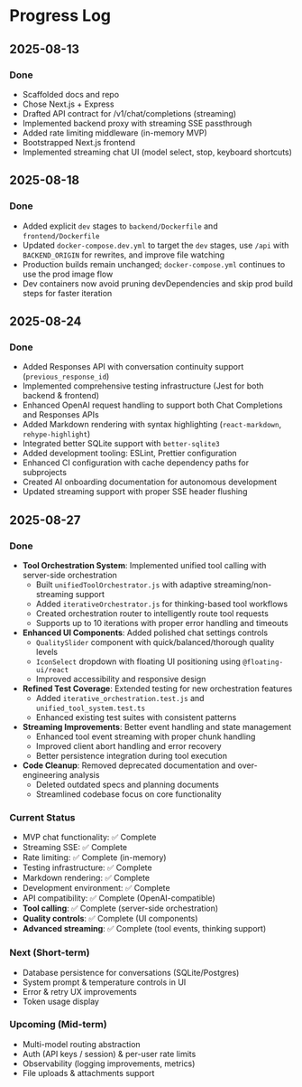 # Progress Log

## 2025-08-13
### Done
- Scaffolded docs and repo
- Chose Next.js + Express
- Drafted API contract for /v1/chat/completions (streaming)
- Implemented backend proxy with streaming SSE passthrough
- Added rate limiting middleware (in-memory MVP)
- Bootstrapped Next.js frontend
- Implemented streaming chat UI (model select, stop, keyboard shortcuts)

## 2025-08-18
### Done
- Added explicit `dev` stages to `backend/Dockerfile` and `frontend/Dockerfile`
- Updated `docker-compose.dev.yml` to target the `dev` stages, use `/api` with `BACKEND_ORIGIN` for rewrites, and improve file watching
- Production builds remain unchanged; `docker-compose.yml` continues to use the prod image flow
- Dev containers now avoid pruning devDependencies and skip prod build steps for faster iteration

## 2025-08-24
### Done
- Added Responses API with conversation continuity support (`previous_response_id`)
- Implemented comprehensive testing infrastructure (Jest for both backend & frontend)
- Enhanced OpenAI request handling to support both Chat Completions and Responses APIs
- Added Markdown rendering with syntax highlighting (`react-markdown`, `rehype-highlight`)
- Integrated better SQLite support with `better-sqlite3`
- Added development tooling: ESLint, Prettier configuration
- Enhanced CI configuration with cache dependency paths for subprojects
- Created AI onboarding documentation for autonomous development
- Updated streaming support with proper SSE header flushing

## 2025-08-27
### Done
- **Tool Orchestration System**: Implemented unified tool calling with server-side orchestration
  - Built `unifiedToolOrchestrator.js` with adaptive streaming/non-streaming support
  - Added `iterativeOrchestrator.js` for thinking-based tool workflows
  - Created orchestration router to intelligently route tool requests
  - Supports up to 10 iterations with proper error handling and timeouts
- **Enhanced UI Components**: Added polished chat settings controls
  - `QualitySlider` component with quick/balanced/thorough quality levels
  - `IconSelect` dropdown with floating UI positioning using `@floating-ui/react`
  - Improved accessibility and responsive design
- **Refined Test Coverage**: Extended testing for new orchestration features
  - Added `iterative_orchestration.test.js` and `unified_tool_system.test.ts`
  - Enhanced existing test suites with consistent patterns
- **Streaming Improvements**: Better event handling and state management
  - Enhanced tool event streaming with proper chunk handling
  - Improved client abort handling and error recovery
  - Better persistence integration during tool execution
- **Code Cleanup**: Removed deprecated documentation and over-engineering analysis
  - Deleted outdated specs and planning documents
  - Streamlined codebase focus on core functionality

### Current Status
- MVP chat functionality: ✅ Complete
- Streaming SSE: ✅ Complete
- Rate limiting: ✅ Complete (in-memory)
- Testing infrastructure: ✅ Complete
- Markdown rendering: ✅ Complete
- Development environment: ✅ Complete
- API compatibility: ✅ Complete (OpenAI-compatible)
- **Tool calling**: ✅ Complete (server-side orchestration)
- **Quality controls**: ✅ Complete (UI components)
- **Advanced streaming**: ✅ Complete (tool events, thinking support)

### Next (Short-term)
- Database persistence for conversations (SQLite/Postgres)
- System prompt & temperature controls in UI
- Error & retry UX improvements
- Token usage display

### Upcoming (Mid-term)
- Multi-model routing abstraction
- Auth (API keys / session) & per-user rate limits
- Observability (logging improvements, metrics)
- File uploads & attachments support

